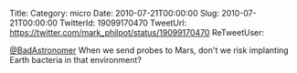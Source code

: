 Title: 
Category: micro
Date: 2010-07-21T00:00:00
Slug: 2010-07-21T00:00:00
TwitterId: 19099170470
TweetUrl: https://twitter.com/mark_philpot/status/19099170470
ReTweetUser: 

[@BadAstronomer](https://twitter.com/BadAstronomer) When we send probes to Mars, don't we risk implanting Earth bacteria in that environment?